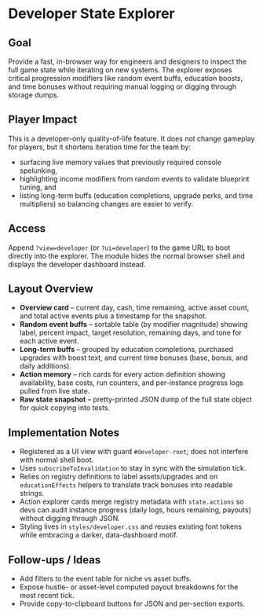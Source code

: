 # Developer State Explorer

## Goal
Provide a fast, in-browser way for engineers and designers to inspect the full game state while iterating on new systems. The explorer exposes critical progression modifiers like random event buffs, education boosts, and time bonuses without requiring manual logging or digging through storage dumps.

## Player Impact
This is a developer-only quality-of-life feature. It does not change gameplay for players, but it shortens iteration time for the team by:

- surfacing live memory values that previously required console spelunking,
- highlighting income modifiers from random events to validate blueprint tuning, and
- listing long-term buffs (education completions, upgrade perks, and time multipliers) so balancing changes are easier to verify.

## Access
Append `?view=developer` (or `?ui=developer`) to the game URL to boot directly into the explorer. The module hides the normal browser shell and displays the developer dashboard instead.

## Layout Overview
- **Overview card** – current day, cash, time remaining, active asset count, and total active events plus a timestamp for the snapshot.
- **Random event buffs** – sortable table (by modifier magnitude) showing label, percent impact, target resolution, remaining days, and tone for each active event.
- **Long-term buffs** – grouped by education completions, purchased upgrades with boost text, and current time bonuses (base, bonus, and daily additions).
- **Action memory** – rich cards for every action definition showing availability, base costs, run counters, and per-instance progress logs pulled from live state.
- **Raw state snapshot** – pretty-printed JSON dump of the full state object for quick copying into tests.

## Implementation Notes
- Registered as a UI view with guard `#developer-root`; does not interfere with normal shell boot.
- Uses `subscribeToInvalidation` to stay in sync with the simulation tick.
- Relies on registry definitions to label assets/upgrades and on `educationEffects` helpers to translate track bonuses into readable strings.
- Action explorer cards merge registry metadata with `state.actions` so devs can audit instance progress (daily logs, hours remaining, payouts) without digging through JSON.
- Styling lives in `styles/developer.css` and reuses existing font tokens while embracing a darker, data-dashboard motif.

## Follow-ups / Ideas
- Add filters to the event table for niche vs asset buffs.
- Expose hustle- or asset-level computed payout breakdowns for the most recent tick.
- Provide copy-to-clipboard buttons for JSON and per-section exports.
